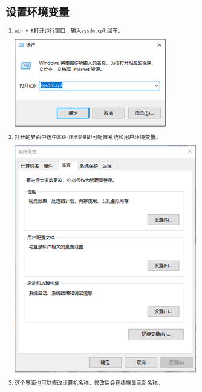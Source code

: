 # 设置环境变量
1. `win + R`打开运行窗口，输入`sysdm.cpl`,回车。
   
   ![运行窗口](images/sysdm-cpl.png)

2. 打开的界面中选中`高级-环境变量`即可配置系统和用户环境变量。
   
    ![环境变量](images/sysdm-cpl2.png)

3. 这个界面也可以修改计算机名称，修改后会在终端显示新名称。